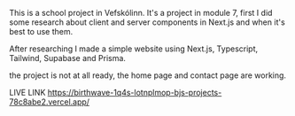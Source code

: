 This is a school project in Vefskólinn.
It's a project in module 7, first I did some research about 
client and server components in Next.js and when it's best to use them.

After researching I made a simple website using Next.js, Typescript, Tailwind, Supabase and Prisma.

the project is not at all ready, the home page and contact page are working.

LIVE LINK https://birthwave-1q4s-lotnplmop-bjs-projects-78c8abe2.vercel.app/